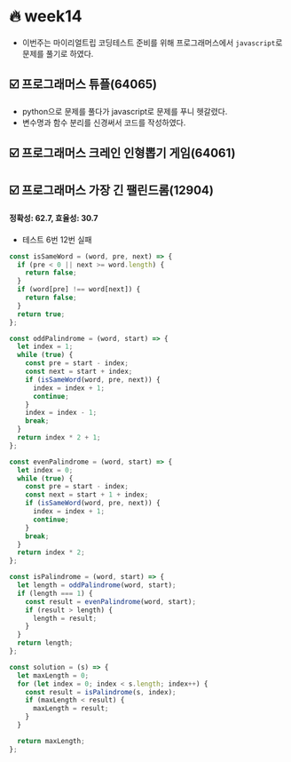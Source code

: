 # :fire: week14

- 이번주는 마이리얼트립 코딩테스트 준비를 위해 프로그래머스에서 `javascript`로 문제를 풀기로 하였다.

## :ballot_box_with_check: 프로그래머스 튜플(64065)

- python으로 문제를 풀다가 javascript로 문제를 푸니 헷갈렸다.
- 변수명과 함수 분리를 신경써서 코드를 작성하였다.

## :ballot_box_with_check: 프로그래머스 크레인 인형뽑기 게임(64061)

## :ballot_box_with_check: 프로그래머스 가장 긴 팰린드롬(12904)

#### 정확성: 62.7, 효율성: 30.7

- 테스트 6번 12번 실패

```js
const isSameWord = (word, pre, next) => {
  if (pre < 0 || next >= word.length) {
    return false;
  }
  if (word[pre] !== word[next]) {
    return false;
  }
  return true;
};

const oddPalindrome = (word, start) => {
  let index = 1;
  while (true) {
    const pre = start - index;
    const next = start + index;
    if (isSameWord(word, pre, next)) {
      index = index + 1;
      continue;
    }
    index = index - 1;
    break;
  }
  return index * 2 + 1;
};

const evenPalindrome = (word, start) => {
  let index = 0;
  while (true) {
    const pre = start - index;
    const next = start + 1 + index;
    if (isSameWord(word, pre, next)) {
      index = index + 1;
      continue;
    }
    break;
  }
  return index * 2;
};

const isPalindrome = (word, start) => {
  let length = oddPalindrome(word, start);
  if (length === 1) {
    const result = evenPalindrome(word, start);
    if (result > length) {
      length = result;
    }
  }
  return length;
};

const solution = (s) => {
  let maxLength = 0;
  for (let index = 0; index < s.length; index++) {
    const result = isPalindrome(s, index);
    if (maxLength < result) {
      maxLength = result;
    }
  }

  return maxLength;
};
```
